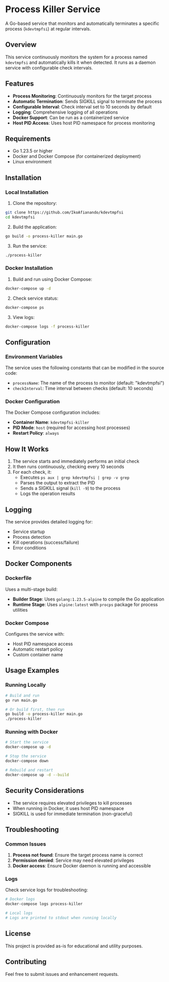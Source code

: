 # Process Killer Service

A Go-based service that monitors and automatically terminates a specific process (`kdevtmpfsi`) at regular intervals.

## Overview

This service continuously monitors the system for a process named `kdevtmpfsi` and automatically kills it when detected. It runs as a daemon service with configurable check intervals.

## Features

- **Process Monitoring**: Continuously monitors for the target process
- **Automatic Termination**: Sends SIGKILL signal to terminate the process
- **Configurable Interval**: Check interval set to 10 seconds by default
- **Logging**: Comprehensive logging of all operations
- **Docker Support**: Can be run as a containerized service
- **Host PID Access**: Uses host PID namespace for process monitoring

## Requirements

- Go 1.23.5 or higher
- Docker and Docker Compose (for containerized deployment)
- Linux environment

## Installation

### Local Installation

1. Clone the repository:
```bash
git clone https://github.com/IkoAfianando/kdevtmpfsi
cd kdevtmpfsi
```

2. Build the application:
```bash
go build -o process-killer main.go
```

3. Run the service:
```bash
./process-killer
```

### Docker Installation

1. Build and run using Docker Compose:
```bash
docker-compose up -d
```

2. Check service status:
```bash
docker-compose ps
```

3. View logs:
```bash
docker-compose logs -f process-killer
```

## Configuration

### Environment Variables

The service uses the following constants that can be modified in the source code:

- `processName`: The name of the process to monitor (default: "kdevtmpfsi")
- `checkInterval`: Time interval between checks (default: 10 seconds)

### Docker Configuration

The Docker Compose configuration includes:

- **Container Name**: `kdevtmpfsi-killer`
- **PID Mode**: `host` (required for accessing host processes)
- **Restart Policy**: `always`

## How It Works

1. The service starts and immediately performs an initial check
2. It then runs continuously, checking every 10 seconds
3. For each check, it:
   - Executes `ps aux | grep kdevtmpfsi | grep -v grep`
   - Parses the output to extract the PID
   - Sends a SIGKILL signal (`kill -9`) to the process
   - Logs the operation results

## Logging

The service provides detailed logging for:
- Service startup
- Process detection
- Kill operations (success/failure)
- Error conditions

## Docker Components

### Dockerfile

Uses a multi-stage build:
- **Builder Stage**: Uses `golang:1.23.5-alpine` to compile the Go application
- **Runtime Stage**: Uses `alpine:latest` with `procps` package for process utilities

### Docker Compose

Configures the service with:
- Host PID namespace access
- Automatic restart policy
- Custom container name

## Usage Examples

### Running Locally
```bash
# Build and run
go run main.go

# Or build first, then run
go build -o process-killer main.go
./process-killer
```

### Running with Docker
```bash
# Start the service
docker-compose up -d

# Stop the service
docker-compose down

# Rebuild and restart
docker-compose up -d --build
```

## Security Considerations

- The service requires elevated privileges to kill processes
- When running in Docker, it uses host PID namespace
- SIGKILL is used for immediate termination (non-graceful)

## Troubleshooting

### Common Issues

1. **Process not found**: Ensure the target process name is correct
2. **Permission denied**: Service may need elevated privileges
3. **Docker access**: Ensure Docker daemon is running and accessible

### Logs

Check service logs for troubleshooting:
```bash
# Docker logs
docker-compose logs process-killer

# Local logs
# Logs are printed to stdout when running locally
```

## License

This project is provided as-is for educational and utility purposes.

## Contributing

Feel free to submit issues and enhancement requests.
